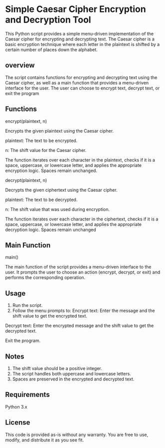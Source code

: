 
# Simple Caesar Cipher Encryption and Decryption Tool

This Python script provides a simple menu-driven implementation of the Caesar cipher for encrypting and decrypting text. The Caesar cipher is a basic encryption technique where each letter in the plaintext is shifted by a certain number of places down the alphabet.

## overview
The script contains functions for encrypting and decrypting text using the Caesar cipher, as well as a main function that provides a menu-driven interface for the user. The user can choose to encrypt text, decrypt text, or exit the program
## Functions
encrypt(plaintext, n)

Encrypts the given plaintext using the Caesar cipher.

plaintext: The text to be encrypted.

n: The shift value for the Caesar cipher.

The function iterates over each character in the plaintext, checks if it is a space, uppercase, or lowercase letter, and applies the appropriate encryption logic. Spaces remain unchanged.

decrypt(plaintext, n)

Decrypts the given ciphertext using the Caesar cipher.

plaintext: The text to be decrypted.

n: The shift value that was used during encryption.

The function iterates over each character in the ciphertext, checks if it is a space, uppercase, or lowercase letter, and applies the appropriate decryption logic. Spaces remain unchanged




## Main Function

main()

The main function of the script provides a menu-driven interface to the user. It prompts the user to choose an action (encrypt, decrypt, or exit) and performs the corresponding operation.


## Usage
 
 1. Run the script.
 2. Follow the menu prompts to:
  Encrypt text: Enter the message and the shift value to     get the encrypted text.

  Decrypt text: Enter the encrypted message and the shift value to get the decrypted text.
  
Exit the program.


## Notes

1. The shift value should be a positive integer.
2. The script handles both uppercase and lowercase letters.
3. Spaces are preserved in the encrypted and decrypted text.

## Requirements
Python 3.x
## License

This code is provided as-is without any warranty. You are free to use, modify, and distribute it as you see fit.
